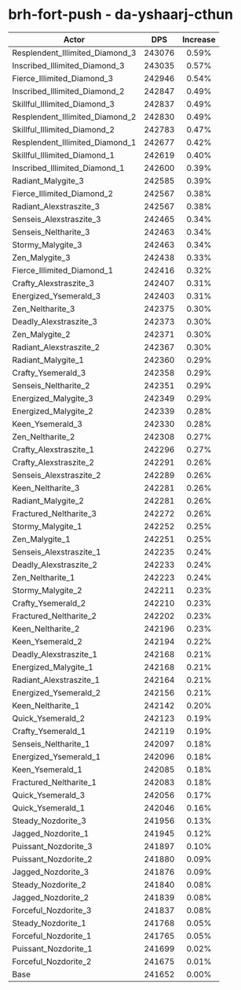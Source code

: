 # brh-fort-push - da-yshaarj-cthun
| Actor | DPS | Increase |
|---|:---:|:---:|
|Resplendent_Illimited_Diamond_3|243076|0.59%|
|Inscribed_Illimited_Diamond_3|243035|0.57%|
|Fierce_Illimited_Diamond_3|242946|0.54%|
|Inscribed_Illimited_Diamond_2|242847|0.49%|
|Skillful_Illimited_Diamond_3|242837|0.49%|
|Resplendent_Illimited_Diamond_2|242830|0.49%|
|Skillful_Illimited_Diamond_2|242783|0.47%|
|Resplendent_Illimited_Diamond_1|242677|0.42%|
|Skillful_Illimited_Diamond_1|242619|0.40%|
|Inscribed_Illimited_Diamond_1|242600|0.39%|
|Radiant_Malygite_3|242585|0.39%|
|Fierce_Illimited_Diamond_2|242567|0.38%|
|Radiant_Alexstraszite_3|242567|0.38%|
|Senseis_Alexstraszite_3|242465|0.34%|
|Senseis_Neltharite_3|242463|0.34%|
|Stormy_Malygite_3|242463|0.34%|
|Zen_Malygite_3|242438|0.33%|
|Fierce_Illimited_Diamond_1|242416|0.32%|
|Crafty_Alexstraszite_3|242407|0.31%|
|Energized_Ysemerald_3|242403|0.31%|
|Zen_Neltharite_3|242375|0.30%|
|Deadly_Alexstraszite_3|242373|0.30%|
|Zen_Malygite_2|242371|0.30%|
|Radiant_Alexstraszite_2|242367|0.30%|
|Radiant_Malygite_1|242360|0.29%|
|Crafty_Ysemerald_3|242358|0.29%|
|Senseis_Neltharite_2|242351|0.29%|
|Energized_Malygite_3|242349|0.29%|
|Energized_Malygite_2|242339|0.28%|
|Keen_Ysemerald_3|242330|0.28%|
|Zen_Neltharite_2|242308|0.27%|
|Crafty_Alexstraszite_1|242296|0.27%|
|Crafty_Alexstraszite_2|242291|0.26%|
|Senseis_Alexstraszite_2|242289|0.26%|
|Keen_Neltharite_3|242281|0.26%|
|Radiant_Malygite_2|242281|0.26%|
|Fractured_Neltharite_3|242272|0.26%|
|Stormy_Malygite_1|242252|0.25%|
|Zen_Malygite_1|242251|0.25%|
|Senseis_Alexstraszite_1|242235|0.24%|
|Deadly_Alexstraszite_2|242233|0.24%|
|Zen_Neltharite_1|242223|0.24%|
|Stormy_Malygite_2|242211|0.23%|
|Crafty_Ysemerald_2|242210|0.23%|
|Fractured_Neltharite_2|242202|0.23%|
|Keen_Neltharite_2|242196|0.23%|
|Keen_Ysemerald_2|242194|0.22%|
|Deadly_Alexstraszite_1|242168|0.21%|
|Energized_Malygite_1|242168|0.21%|
|Radiant_Alexstraszite_1|242164|0.21%|
|Energized_Ysemerald_2|242156|0.21%|
|Keen_Neltharite_1|242142|0.20%|
|Quick_Ysemerald_2|242123|0.19%|
|Crafty_Ysemerald_1|242119|0.19%|
|Senseis_Neltharite_1|242097|0.18%|
|Energized_Ysemerald_1|242096|0.18%|
|Keen_Ysemerald_1|242085|0.18%|
|Fractured_Neltharite_1|242083|0.18%|
|Quick_Ysemerald_3|242056|0.17%|
|Quick_Ysemerald_1|242046|0.16%|
|Steady_Nozdorite_3|241956|0.13%|
|Jagged_Nozdorite_1|241945|0.12%|
|Puissant_Nozdorite_3|241897|0.10%|
|Puissant_Nozdorite_2|241880|0.09%|
|Jagged_Nozdorite_3|241876|0.09%|
|Steady_Nozdorite_2|241840|0.08%|
|Jagged_Nozdorite_2|241839|0.08%|
|Forceful_Nozdorite_3|241837|0.08%|
|Steady_Nozdorite_1|241768|0.05%|
|Forceful_Nozdorite_1|241765|0.05%|
|Puissant_Nozdorite_1|241699|0.02%|
|Forceful_Nozdorite_2|241675|0.01%|
|Base|241652|0.00%|
